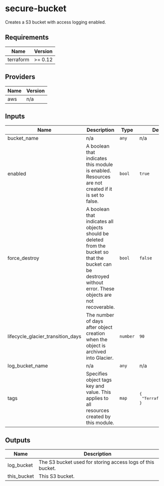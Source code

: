 # secure-bucket

Creates a S3 bucket with access logging enabled.

<!-- BEGINNING OF PRE-COMMIT-TERRAFORM DOCS HOOK -->
## Requirements

| Name | Version |
|------|---------|
| terraform | >= 0.12 |

## Providers

| Name | Version |
|------|---------|
| aws | n/a |

## Inputs

| Name | Description | Type | Default | Required |
|------|-------------|------|---------|:--------:|
| bucket\_name | n/a | `any` | n/a | yes |
| enabled | A boolean that indicates this module is enabled. Resources are not created if it is set to false. | `bool` | `true` | no |
| force\_destroy | A boolean that indicates all objects should be deleted from the bucket so that the bucket can be destroyed without error. These objects are not recoverable. | `bool` | `false` | no |
| lifecycle\_glacier\_transition\_days | The number of days after object creation when the object is archived into Glacier. | `number` | `90` | no |
| log\_bucket\_name | n/a | `any` | n/a | yes |
| tags | Specifies object tags key and value. This applies to all resources created by this module. | `map` | <pre>{<br>  "Terraform": true<br>}</pre> | no |

## Outputs

| Name | Description |
|------|-------------|
| log\_bucket | The S3 bucket used for storing access logs of this bucket. |
| this\_bucket | This S3 bucket. |

<!-- END OF PRE-COMMIT-TERRAFORM DOCS HOOK -->
